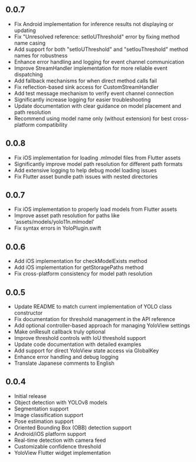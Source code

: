 ## 0.0.7

* Fix Android implementation for inference results not displaying or updating
* Fix "Unresolved reference: setIoUThreshold" error by fixing method name casing
* Add support for both "setIoUThreshold" and "setIouThreshold" method names for robustness
* Enhance error handling and logging for event channel communication
* Improve StreamHandler implementation for more reliable event dispatching
* Add fallback mechanisms for when direct method calls fail
* Fix reflection-based sink access for CustomStreamHandler
* Add test message mechanism to verify event channel connection
* Significantly increase logging for easier troubleshooting
* Update documentation with clear guidance on model placement and path resolution
* Recommend using model name only (without extension) for best cross-platform compatibility

## 0.0.8

* Fix iOS implementation for loading .mlmodel files from Flutter assets
* Significantly improve model path resolution for different path formats
* Add extensive logging to help debug model loading issues
* Fix Flutter asset bundle path issues with nested directories

## 0.0.7

* Fix iOS implementation to properly load models from Flutter assets
* Improve asset path resolution for paths like 'assets/models/yolo11n.mlmodel'
* Fix syntax errors in YoloPlugin.swift

## 0.0.6

* Add iOS implementation for checkModelExists method
* Add iOS implementation for getStoragePaths method
* Fix cross-platform consistency for model path resolution

## 0.0.5

* Update README to match current implementation of YOLO class constructor
* Fix documentation for threshold management in the API reference
* Add optional controller-based approach for managing YoloView settings
* Make onResult callback truly optional
* Improve threshold controls with IoU threshold support
* Update code documentation with detailed examples
* Add support for direct YoloView state access via GlobalKey
* Enhance error handling and debug logging
* Translate Japanese comments to English

## 0.0.4

* Initial release
* Object detection with YOLOv8 models
* Segmentation support
* Image classification support
* Pose estimation support
* Oriented Bounding Box (OBB) detection support
* Android/iOS platform support
* Real-time detection with camera feed
* Customizable confidence threshold
* YoloView Flutter widget implementation
